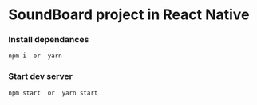 # SoundBoard project in React Native


### Install dependances

```bash
npm i  or  yarn
```

### Start dev server

```bash
npm start  or  yarn start
```

